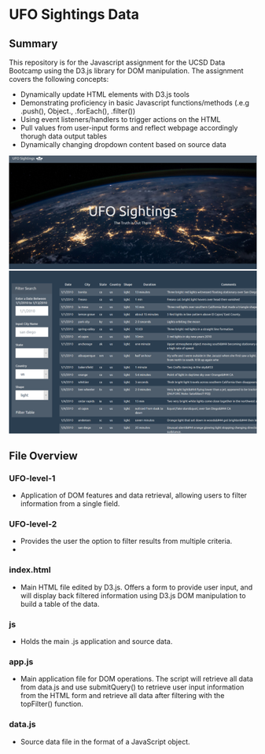# UFO Sightings Data

## Summary
This repository is for the Javascript assignment for the UCSD Data Bootcamp using the D3.js library for DOM manipulation. The assignment covers the following concepts:
- Dynamically update HTML elements with D3.js tools
- Demonstrating proficiency in basic Javascript functions/methods (.e.g .push(), Object., .forEach(), .filter())
- Using event listeners/handlers to trigger actions on the HTML
- Pull values from user-input forms and reflect webpage accordingly thorugh data output tables
- Dynamically changing dropdown content based on source data

<img src="UFO-level-2/static/images/javascript_demo_001.png" width="600"/>

<img src="UFO-level-2/static/images/javascript_demo_002.png" width="600"/>


## File Overview
### UFO-level-1
- Application of DOM features and data retrieval, allowing users to filter information from a single field.

### UFO-level-2
- Provides the user the option to filter results from multiple criteria.
- 
### index.html
- Main HTML file edited by D3.js. Offers a form to provide user input, and will display back filtered information using D3.js DOM manipulation to build a table of the data.

### js
- Holds the main .js application and source data.

### app.js
- Main application file for DOM operations. The script will retrieve all data from data.js and use submitQuery() to retrieve user input information from the HTML form and retrieve all data after filtering with the topFilter() function.

### data.js
- Source data file in the format of a JavaScript object.
